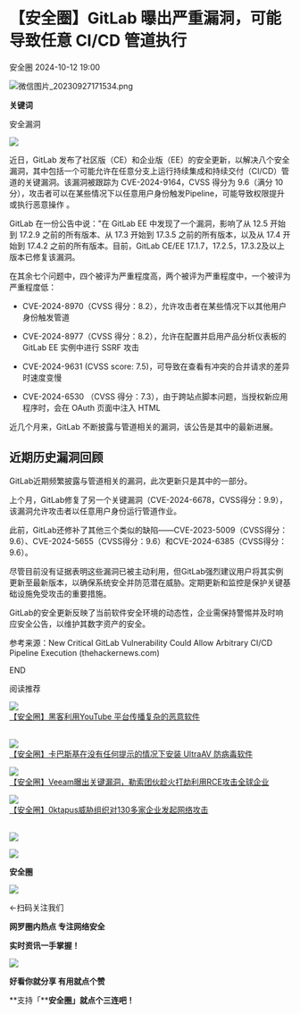 #  【安全圈】GitLab 曝出严重漏洞，可能导致任意 CI/CD 管道执行   
 安全圈   2024-10-12 19:00  
  
![](https://mmbiz.qpic.cn/sz_mmbiz_png/aBHpjnrGylgOvEXHviaXu1fO2nLov9bZ055v7s8F6w1DD1I0bx2h3zaOx0Mibd5CngBwwj2nTeEbupw7xpBsx27Q/640?wx_fmt=png&from=appmsg "微信图片_20230927171534.png")  
  
  
**关键词**  
  
  
  
安全漏洞  
  
  
![](https://mmbiz.qpic.cn/sz_mmbiz_jpg/aBHpjnrGylhop44vsRWpfyDxWRNAbcEfvDnlicK8FMDL0WjdhN6UNNvJCt8VfIk06drjEYt88A4icboFJtcU4Cuw/640?wx_fmt=jpeg&from=appmsg "")  
  
近日，GitLab 发布了社区版（CE）和企业版（EE）的安全更新，以解决八个安全漏洞，其中包括一个可能允许在任意分支上运行持续集成和持续交付（CI/CD）管道的关键漏洞。该漏洞被跟踪为 CVE-2024-9164，CVSS 得分为 9.6（满分 10 分），攻击者可以在某些情况下以任意用户身份触发Pipeline，可能导致权限提升或执行恶意操作 。  
  
GitLab 在一份公告中说："在 GitLab EE 中发现了一个漏洞，影响了从 12.5 开始到 17.2.9 之前的所有版本、从 17.3 开始到 17.3.5 之前的所有版本，以及从 17.4 开始到 17.4.2 之前的所有版本。目前，GitLab CE/EE 17.1.7，17.2.5，17.3.2及以上版本已修复该漏洞。  
  
在其余七个问题中，四个被评为严重程度高，两个被评为严重程度中，一个被评为严重程度低：  
- CVE-2024-8970（CVSS 得分：8.2），允许攻击者在某些情况下以其他用户身份触发管道  
  
- CVE-2024-8977（CVSS 得分：8.2），允许在配置并启用产品分析仪表板的 GitLab EE 实例中进行 SSRF 攻击  
  
- CVE-2024-9631 (CVSS score: 7.5)，可导致在查看有冲突的合并请求的差异时速度变慢  
  
- CVE-2024-6530 （CVSS 得分：7.3），由于跨站点脚本问题，当授权新应用程序时，会在 OAuth 页面中注入 HTML  
  
近几个月来，GitLab 不断披露与管道相关的漏洞，该公告是其中的最新进展。  
## 近期历史漏洞回顾  
  
GitLab近期频繁披露与管道相关的漏洞，此次更新只是其中的一部分。  
  
上个月，GitLab修复了另一个关键漏洞（CVE-2024-6678，CVSS得分：9.9），该漏洞允许攻击者以任意用户身份运行管道作业。  
  
此前，GitLab还修补了其他三个类似的缺陷——CVE-2023-5009（CVSS得分：9.6）、CVE-2024-5655（CVSS得分：9.6）和CVE-2024-6385（CVSS得分：9.6）。  
  
尽管目前没有证据表明这些漏洞已被主动利用，但GitLab强烈建议用户将其实例更新至最新版本，以确保系统安全并防范潜在威胁。定期更新和监控是保护关键基础设施免受攻击的重要措施。  
  
GitLab的安全更新反映了当前软件安全环境的动态性，企业需保持警惕并及时响应安全公告，以维护其数字资产的安全。  
  
参考来源：New Critical GitLab Vulnerability Could Allow Arbitrary CI/CD Pipeline Execution (thehackernews.com)  
  
  
  
END  
  
  
阅读推荐  
  
  
![](https://mmbiz.qpic.cn/sz_mmbiz_jpg/aBHpjnrGylhnDHDVAe6opKibJQic1Q8NrGWKyD1Vr2PxuCCFHsPCprh8CE8RDPVkcSibxQR4qNZCAJn8BrwPFrtag/640?wx_fmt=jpeg "")  
[【安全圈】黑客利用YouTube 平台传播复杂的恶意软件](http://mp.weixin.qq.com/s?__biz=MzIzMzE4NDU1OQ==&mid=2652065126&idx=1&sn=5562ea141a9e2aae01c0817545e02138&chksm=f36e6126c419e830c29170f797fca667f587ef4f82d3aa31b74ecc9503ee36d582fe8b68aa57&scene=21#wechat_redirect)  
                 
  
  
![](https://mmbiz.qpic.cn/sz_mmbiz_png/aBHpjnrGylhnDHDVAe6opKibJQic1Q8NrG3iazMPAQRqcQavXibiaXdNaEtAwfzouD8tylbrbdcGevJRqpDIYxC3uEg/640?wx_fmt=png "")  
[【安全圈】卡巴斯基在没有任何提示的情况下安装 UltraAV 防病毒软件](http://mp.weixin.qq.com/s?__biz=MzIzMzE4NDU1OQ==&mid=2652065126&idx=2&sn=8e9fa30e13fd724b6d2db34ac224e87e&chksm=f36e6126c419e83056327c2b2e0621009032f48e88917827c71e7f101720f22042654c10fdc0&scene=21#wechat_redirect)  
  
  
  
![](https://mmbiz.qpic.cn/sz_mmbiz_jpg/aBHpjnrGylhnDHDVAe6opKibJQic1Q8NrGgAGjs88iaMaZ6HaOu2rQMMJEt4LVGFRGJ6KSknPm5EJucIjP7c5mQLw/640?wx_fmt=jpeg "")  
[【安全圈】Veeam曝出关键漏洞，勒索团伙趁火打劫利用RCE攻击全球企业](http://mp.weixin.qq.com/s?__biz=MzIzMzE4NDU1OQ==&mid=2652065126&idx=3&sn=d8f627407df3a5064e3fae6c93f446fe&chksm=f36e6126c419e8304a11143da2e5ce6177a7d013ffc3145bc83584d1b2fd95d659377fb27f7e&scene=21#wechat_redirect)  
  
  
  
![](https://mmbiz.qpic.cn/sz_mmbiz_jpg/aBHpjnrGylhnDHDVAe6opKibJQic1Q8NrGJuoNrRQVXpSvjiakxqJNFEePeaomBfvcIwLzL3ekBC4AGXic5Zq91o2Q/640?wx_fmt=jpeg "")  
[【安全圈】0ktapus威胁组织对130多家企业发起网络攻击](http://mp.weixin.qq.com/s?__biz=MzIzMzE4NDU1OQ==&mid=2652065126&idx=4&sn=296d8a29a24fc14afa9850218bc8c4f9&chksm=f36e6126c419e830664f5622f56fc512c9bf6fb71b5a39c71d786528702443cf585a427523fa&scene=21#wechat_redirect)  
               
  
  
  
  
  
![](https://mmbiz.qpic.cn/mmbiz_gif/aBHpjnrGylgeVsVlL5y1RPJfUdozNyCEft6M27yliapIdNjlcdMaZ4UR4XxnQprGlCg8NH2Hz5Oib5aPIOiaqUicDQ/640?wx_fmt=gif "")  
  
  
  
![](https://mmbiz.qpic.cn/mmbiz_png/aBHpjnrGylgeVsVlL5y1RPJfUdozNyCEDQIyPYpjfp0XDaaKjeaU6YdFae1iagIvFmFb4djeiahnUy2jBnxkMbaw/640?wx_fmt=png "")  
  
**安全圈**  
  
![](https://mmbiz.qpic.cn/mmbiz_gif/aBHpjnrGylgeVsVlL5y1RPJfUdozNyCEft6M27yliapIdNjlcdMaZ4UR4XxnQprGlCg8NH2Hz5Oib5aPIOiaqUicDQ/640?wx_fmt=gif "")  
  
  
←扫码关注我们  
  
**网罗圈内热点 专注网络安全**  
  
**实时资讯一手掌握！**  
  
  
![](https://mmbiz.qpic.cn/mmbiz_gif/aBHpjnrGylgeVsVlL5y1RPJfUdozNyCE3vpzhuku5s1qibibQjHnY68iciaIGB4zYw1Zbl05GQ3H4hadeLdBpQ9wEA/640?wx_fmt=gif "")  
  
**好看你就分享 有用就点个赞**  
  
**支持「****安全圈」就点个三连吧！**  
  
  
  
